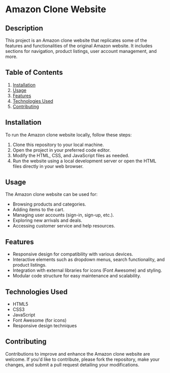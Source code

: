 # Amazon Clone Website

## Description
This project is an Amazon clone website that replicates some of the features and functionalities of the original Amazon website. It includes sections for navigation, product listings, user account management, and more.

## Table of Contents
1. [Installation](#installation)
2. [Usage](#usage)
3. [Features](#features)
4. [Technologies Used](#technologies-used)
5. [Contributing](#contributing)

## Installation
To run the Amazon clone website locally, follow these steps:
1. Clone this repository to your local machine.
2. Open the project in your preferred code editor.
3. Modify the HTML, CSS, and JavaScript files as needed.
4. Run the website using a local development server or open the HTML files directly in your web browser.

## Usage
The Amazon clone website can be used for:
- Browsing products and categories.
- Adding items to the cart.
- Managing user accounts (sign-in, sign-up, etc.).
- Exploring new arrivals and deals.
- Accessing customer service and help resources.

## Features
- Responsive design for compatibility with various devices.
- Interactive elements such as dropdown menus, search functionality, and product listings.
- Integration with external libraries for icons (Font Awesome) and styling.
- Modular code structure for easy maintenance and scalability.

## Technologies Used
- HTML5
- CSS3
- JavaScript
- Font Awesome (for icons)
- Responsive design techniques

## Contributing
Contributions to improve and enhance the Amazon clone website are welcome. If you'd like to contribute, please fork the repository, make your changes, and submit a pull request detailing your modifications.
